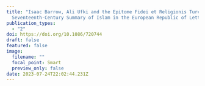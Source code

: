 ```yaml
---
title: "Isaac Barrow, Ali Ufki and the Epitome Fidei et Religionis Turcicae: A
  Seventeenth-Century Summary of Islam in the European Republic of Letters"
publication_types:
  - "2"
doi: https://doi.org/10.1086/720744
draft: false
featured: false
image:
  filename: ""
  focal_point: Smart
  preview_only: false
date: 2023-07-24T22:02:44.231Z
---
```

